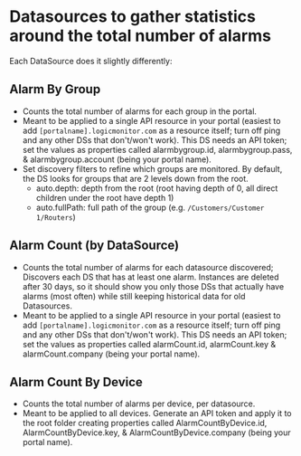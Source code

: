 # Datasources to gather statistics around the total number of alarms
Each DataSource does it slightly differently:
## Alarm By Group
* Counts the total number of alarms for each group in the portal.
* Meant to be applied to a single API resource in your portal (easiest to add `[portalname].logicmonitor.com` as a resource itself; turn off ping and any other DSs that don't/won't work). This DS needs an API token; set the values as properties called alarmbygroup.id, alarmbygroup.pass, & alarmbygroup.account (being your portal name).
* Set discovery filters to refine which groups are monitored. By default, the DS looks for groups that are 2 levels down from the root.
  - auto.depth: depth from the root (root having depth of 0, all direct children under the root have depth 1)
  - auto.fullPath: full path of the group (e.g. `/Customers/Customer 1/Routers`)
## Alarm Count (by DataSource)
* Counts the total number of alarms for each datasource discovered; Discovers each DS that has at least one alarm. Instances are deleted after 30 days, so it should show you only those DSs that actually have alarms (most often) while still keeping historical data for old Datasources.
* Meant to be applied to a single API resource in your portal (easiest to add `[portalname].logicmonitor.com` as a resource itself; turn off ping and any other DSs that don't/won't work). This DS needs an API token; set the values as properties called alarmCount.id, alarmCount.key & alarmCount.company (being your portal name).

## Alarm Count By Device
* Counts the total number of alarms per device, per datasource.
* Meant to be applied to all devices. Generate an API token and apply it to the root folder creating properties called AlarmCountByDevice.id, AlarmCountByDevice.key, & AlarmCountByDevice.company (being your portal name).
